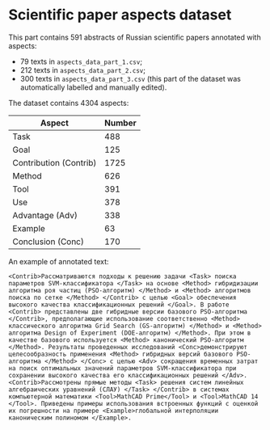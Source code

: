# Scientific paper aspects dataset

This part contains 591 abstracts of Russian scientific papers annotated with aspects:
- 79 texts in `aspects_data_part_1.csv`;
- 212 texts in `aspects_data_part_2.csv`;
- 300 texts in `aspects_data_part_3.csv` (this part of the dataset was automatically labelled and manually edited).

The dataset contains 4304 aspects:

| Aspect                | Number|
|-----------------------|-------|
| Task                  |    488|       
| Goal                  |    125|
| Contribution (Contrib)|   1725|
| Method                |    626|
| Tool                  |    391|
| Use                   |    378|
| Advantage (Adv)       |    338|
| Example               |     63|
| Conclusion (Conc)     |    170|


An example of annotated text:

`<Contrib>Рассматриваются подходы к решению задачи <Task> поиска параметров SVM-классификатора </Task> на основе <Method> гибридизации алгоритма роя частиц (PSO-алгоритм) </Method> и <Method> алгоритмов поиска по сетке </Method> </Contrib> с целью <Goal> обеспечения высокого качества классификационных решений </Goal>. В работе <Contrib> представлены две гибридные версии базового PSO-алгоритма </Contrib>, предполагающие использование соответственно <Method> классического алгоритма Grid Search (GS-алгоритм) </Method> и <Method> алгоритма Design of Experiment (DOE-алгоритм) </Method>. При этом в качестве базового используется <Method> канонический PSO-алгоритм </Method>. Результаты проведенных исследований <Conc>демонстрируют целесообразность применения <Method> гибридных версий базового PSO-алгоритма </Method> </Conc> с целью <Adv> сокращения временных затрат на поиск оптимальных значений параметров SVM-классификатора при сохранении высокого качества его классификационных решений </Adv>. <Contrib>Рассмотрены прямые методы <Task> решения систем линейных алгебраических уравнений (СЛАУ) </Task> </Contrib> в системах компьютерной математики <Tool>MathCAD Prime</Tool> и <Tool>MathCAD 14 </Tool>. Приведены примеры использования встроенных функций c оценкой их погрешности на примере <Example>глобальной интерполяции каноническим полиномом </Example>.`